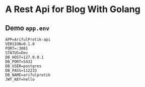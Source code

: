 # A Rest Api for Blog With Golang

## Demo `app.env`

```
APP=ArifulProtik-api
VERSION=0.1.0
PORT=:3001
STATUS=Dev
DB_HOST=127.0.0.1
DB_PORT=5432
DB_USER=postgres
DB_PASS=112233
DB_NAME=arifulprotik
JWT_KEY=hello

```
